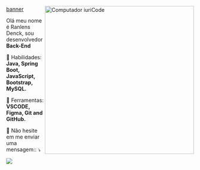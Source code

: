 [banner](https://user-images.githubusercontent.com/53623249/92333475-26648200-f05c-11ea-8513-cc938c656f2a.png)
<img src="https://raw.githubusercontent.com/MicaelliMedeiros/micaellimedeiros/master/image/computer-illustration.png" min-width="400px" max-width="400px" width="400px" align="right" alt="Computador iuriCode">

<p align="left"> 
  Olá meu nome é Ranlens Denck, sou desenvolvedor <strong>Back-End</strong> 
</p>

<p align="left">
  💪 Habilidades: <strong>Java, Spring Boot, JavaScript, Bootstrap, MySQL.</strong>
</p>

<p align="left">
  💼 Ferramentas: <strong>VSCODE, Figma,  Git and GitHub.</strong>
</p>

<p align="left">
  💌 Não hesite em me enviar uma mensagem:: ⤵️
</p>

<p>
  
  <a href="https://www.linkedin.com/in/ranlens-denck-dev/" alt="Linkedin">
  <img src="https://img.shields.io/badge/-Linkedin-0e76a8?style=for-the-badge&logo=Linkedin&logoColor=white&link=https:https://www.linkedin.com/in/ranlens-denck-dev/" /></a>

</p>  

